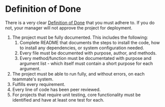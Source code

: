 # Definition of Done

There is a very clear [Definition of Done](https://www.agilealliance.org/glossary/definition-of-done/) that you must adhere to. If you do not, your manager will not approve the project for deployment.

1. The project must be fully documented. This includes the following:
    1. Complete README that documents the steps to install the code, how to install any dependencies, or system configuration needed.
    2. Every file must be documented with purpose, author, and methods.
    3. Every method/function must be documentated with purpose and argument list - which itself must contain a short purpose for each argument.
1. The project must be able to run fully, and without errors, on each teammate's system.
1. Fulfills every requirement.
1. Every line of code has been peer reviewed.
1. For projects that require unit testing, core functionality must be identified and have at least one test for each.